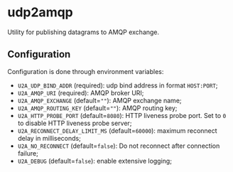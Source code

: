 # udp2amqp

Utility for publishing datagrams to AMQP exchange.

## Configuration

Configuration is done through environment variables:

* `U2A_UDP_BIND_ADDR` (required): udp bind address in format `HOST:PORT`;
* `U2A_AMQP_URI` (required): AMQP broker URI;
* `U2A_AMQP_EXCHANGE` (default=`""`): AMQP exchange name;
* `U2A_AMQP_ROUTING_KEY` (default=`""`): AMQP routing key;
* `U2A_HTTP_PROBE_PORT` (default=`8080`): HTTP liveness probe port. Set to `0` to disable HTTP liveness probe server;
* `U2A_RECONNECT_DELAY_LIMIT_MS` (default=`60000`): maximum reconnect delay in milliseconds;
* `U2A_NO_RECONNECT` (default=`false`): Do not reconnect after connection failure;
* `U2A_DEBUG` (default=`false`): enable extensive logging;
